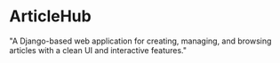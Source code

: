 # ArticleHub
"A Django-based web application for creating, managing, and browsing articles with a clean UI and interactive features."
